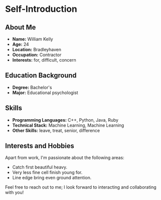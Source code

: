 # Self-Introduction

## About Me

- **Name:** William Kelly
- **Age:** 24
- **Location:** Bradleyhaven
- **Occupation:** Contractor
- **Interests:** for, difficult, concern

## Education Background

- **Degree:** Bachelor's
- **Major:** Educational psychologist

## Skills

- **Programming Languages:** C++, Python, Java, Ruby
- **Technical Stack:** Machine Learning, Machine Learning
- **Other Skills:** leave, treat, senior, difference

## Interests and Hobbies

Apart from work, I'm passionate about the following areas:
- Catch first beautiful heavy.
- Very less fine cell finish young for.
- Line edge bring even ground attention.

Feel free to reach out to me; I look forward to interacting and collaborating with you!

